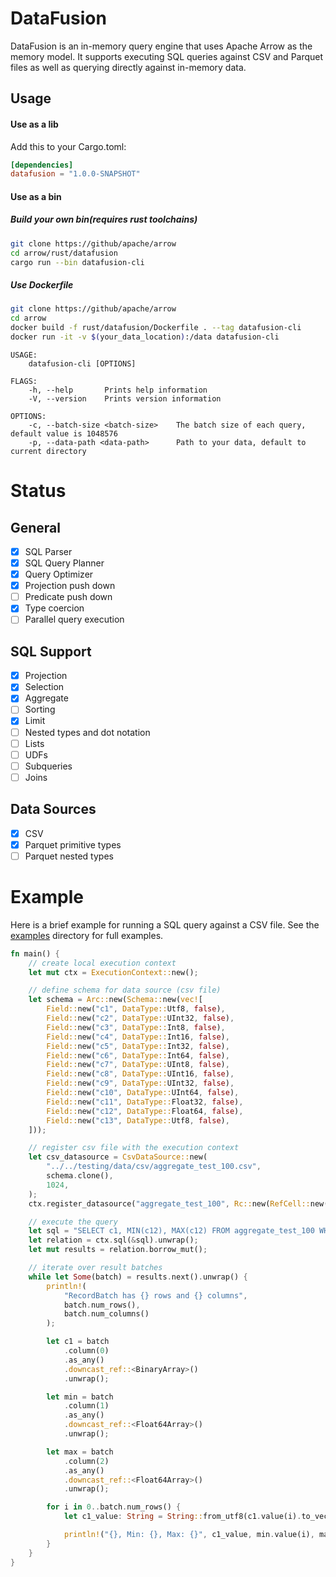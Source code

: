 <!---
  Licensed to the Apache Software Foundation (ASF) under one
  or more contributor license agreements.  See the NOTICE file
  distributed with this work for additional information
  regarding copyright ownership.  The ASF licenses this file
  to you under the Apache License, Version 2.0 (the
  "License"); you may not use this file except in compliance
  with the License.  You may obtain a copy of the License at

    http://www.apache.org/licenses/LICENSE-2.0

  Unless required by applicable law or agreed to in writing,
  software distributed under the License is distributed on an
  "AS IS" BASIS, WITHOUT WARRANTIES OR CONDITIONS OF ANY
  KIND, either express or implied.  See the License for the
  specific language governing permissions and limitations
  under the License.
-->

# DataFusion

DataFusion is an in-memory query engine that uses Apache Arrow as the memory model. It supports executing SQL queries against CSV and Parquet files as well as querying directly against in-memory data.

## Usage


#### Use as a lib
Add this to your Cargo.toml:

```toml
[dependencies]
datafusion = "1.0.0-SNAPSHOT"
```

#### Use as a bin
##### Build your own bin(requires rust toolchains)
```sh
git clone https://github/apache/arrow
cd arrow/rust/datafusion
cargo run --bin datafusion-cli
```
##### Use Dockerfile
```sh
git clone https://github/apache/arrow
cd arrow
docker build -f rust/datafusion/Dockerfile . --tag datafusion-cli
docker run -it -v $(your_data_location):/data datafusion-cli
```

```
USAGE:
    datafusion-cli [OPTIONS]

FLAGS:
    -h, --help       Prints help information
    -V, --version    Prints version information

OPTIONS:
    -c, --batch-size <batch-size>    The batch size of each query, default value is 1048576
    -p, --data-path <data-path>      Path to your data, default to current directory
```


# Status

## General

- [x] SQL Parser
- [x] SQL Query Planner
- [x] Query Optimizer
- [x] Projection push down
- [ ] Predicate push down
- [x] Type coercion
- [ ] Parallel query execution

## SQL Support

- [x] Projection
- [x] Selection
- [x] Aggregate
- [ ] Sorting
- [x] Limit
- [ ] Nested types and dot notation
- [ ] Lists
- [ ] UDFs
- [ ] Subqueries
- [ ] Joins

## Data Sources

- [x] CSV
- [x] Parquet primitive types
- [ ] Parquet nested types

# Example

Here is a brief example for running a SQL query against a CSV file. See the [examples](examples) directory for full examples.

```rust
fn main() {
    // create local execution context
    let mut ctx = ExecutionContext::new();

    // define schema for data source (csv file)
    let schema = Arc::new(Schema::new(vec![
        Field::new("c1", DataType::Utf8, false),
        Field::new("c2", DataType::UInt32, false),
        Field::new("c3", DataType::Int8, false),
        Field::new("c4", DataType::Int16, false),
        Field::new("c5", DataType::Int32, false),
        Field::new("c6", DataType::Int64, false),
        Field::new("c7", DataType::UInt8, false),
        Field::new("c8", DataType::UInt16, false),
        Field::new("c9", DataType::UInt32, false),
        Field::new("c10", DataType::UInt64, false),
        Field::new("c11", DataType::Float32, false),
        Field::new("c12", DataType::Float64, false),
        Field::new("c13", DataType::Utf8, false),
    ]));

    // register csv file with the execution context
    let csv_datasource = CsvDataSource::new(
        "../../testing/data/csv/aggregate_test_100.csv",
        schema.clone(),
        1024,
    );
    ctx.register_datasource("aggregate_test_100", Rc::new(RefCell::new(csv_datasource)));

    // execute the query
    let sql = "SELECT c1, MIN(c12), MAX(c12) FROM aggregate_test_100 WHERE c11 > 0.1 AND c11 < 0.9 GROUP BY c1";
    let relation = ctx.sql(&sql).unwrap();
    let mut results = relation.borrow_mut();

    // iterate over result batches
    while let Some(batch) = results.next().unwrap() {
        println!(
            "RecordBatch has {} rows and {} columns",
            batch.num_rows(),
            batch.num_columns()
        );

        let c1 = batch
            .column(0)
            .as_any()
            .downcast_ref::<BinaryArray>()
            .unwrap();

        let min = batch
            .column(1)
            .as_any()
            .downcast_ref::<Float64Array>()
            .unwrap();

        let max = batch
            .column(2)
            .as_any()
            .downcast_ref::<Float64Array>()
            .unwrap();

        for i in 0..batch.num_rows() {
            let c1_value: String = String::from_utf8(c1.value(i).to_vec()).unwrap();

            println!("{}, Min: {}, Max: {}", c1_value, min.value(i), max.value(i),);
        }
    }
}
```
